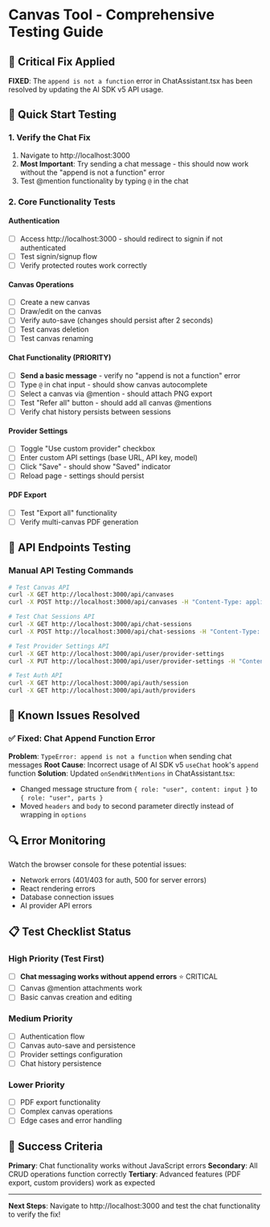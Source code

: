 # Canvas Tool - Comprehensive Testing Guide

## 🎯 Critical Fix Applied
**FIXED**: The `append is not a function` error in ChatAssistant.tsx has been resolved by updating the AI SDK v5 API usage.

## 🚀 Quick Start Testing

### 1. Verify the Chat Fix
1. Navigate to http://localhost:3000
2. **Most Important**: Try sending a chat message - this should now work without the "append is not a function" error
3. Test @mention functionality by typing `@` in the chat

### 2. Core Functionality Tests

#### Authentication
- [ ] Access http://localhost:3000 - should redirect to signin if not authenticated
- [ ] Test signin/signup flow
- [ ] Verify protected routes work correctly

#### Canvas Operations
- [ ] Create a new canvas
- [ ] Draw/edit on the canvas
- [ ] Verify auto-save (changes should persist after 2 seconds)
- [ ] Test canvas deletion
- [ ] Test canvas renaming

#### Chat Functionality (PRIORITY)
- [ ] **Send a basic message** - verify no "append is not a function" error
- [ ] Type `@` in chat input - should show canvas autocomplete
- [ ] Select a canvas via @mention - should attach PNG export
- [ ] Test "Refer all" button - should add all canvas @mentions
- [ ] Verify chat history persists between sessions

#### Provider Settings
- [ ] Toggle "Use custom provider" checkbox
- [ ] Enter custom API settings (base URL, API key, model)
- [ ] Click "Save" - should show "Saved" indicator
- [ ] Reload page - settings should persist

#### PDF Export
- [ ] Test "Export all" functionality
- [ ] Verify multi-canvas PDF generation

## 🔧 API Endpoints Testing

### Manual API Testing Commands
```bash
# Test Canvas API
curl -X GET http://localhost:3000/api/canvases
curl -X POST http://localhost:3000/api/canvases -H "Content-Type: application/json" -d '{"name":"Test","data":"{}"}'

# Test Chat Sessions API  
curl -X GET http://localhost:3000/api/chat-sessions
curl -X POST http://localhost:3000/api/chat-sessions -H "Content-Type: application/json" -d '{"name":"Test Session"}'

# Test Provider Settings API
curl -X GET http://localhost:3000/api/user/provider-settings
curl -X PUT http://localhost:3000/api/user/provider-settings -H "Content-Type: application/json" -d '{"useCustom":true,"baseUrl":"test","apiKey":"test","model":"test"}'

# Test Auth API
curl -X GET http://localhost:3000/api/auth/session
curl -X GET http://localhost:3000/api/auth/providers
```

## 🐛 Known Issues Resolved

### ✅ Fixed: Chat Append Function Error
**Problem**: `TypeError: append is not a function` when sending chat messages
**Root Cause**: Incorrect usage of AI SDK v5 `useChat` hook's `append` function
**Solution**: Updated `onSendWithMentions` in ChatAssistant.tsx:
- Changed message structure from `{ role: "user", content: input }` to `{ role: "user", parts }`
- Moved `headers` and `body` to second parameter directly instead of wrapping in `options`

## 🔍 Error Monitoring

Watch the browser console for these potential issues:
- Network errors (401/403 for auth, 500 for server errors)
- React rendering errors
- Database connection issues
- AI provider API errors

## 📋 Test Checklist Status

### High Priority (Test First)
- [ ] **Chat messaging works without append errors** ⭐ CRITICAL
- [ ] Canvas @mention attachments work
- [ ] Basic canvas creation and editing

### Medium Priority  
- [ ] Authentication flow
- [ ] Canvas auto-save and persistence
- [ ] Provider settings configuration
- [ ] Chat history persistence

### Lower Priority
- [ ] PDF export functionality
- [ ] Complex canvas operations
- [ ] Edge cases and error handling

## 🎉 Success Criteria

**Primary**: Chat functionality works without JavaScript errors
**Secondary**: All CRUD operations function correctly
**Tertiary**: Advanced features (PDF export, custom providers) work as expected

---
**Next Steps**: Navigate to http://localhost:3000 and test the chat functionality to verify the fix!